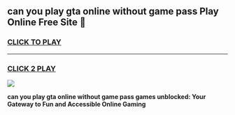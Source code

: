 
## can you play gta online without game pass Play Online Free Site 👋
<h3>
<a href="https://download.freeplayer.one?title=can_you_play_gta_online_without_game_pass&ref=21F">CLICK TO PLAY</a></h3>
<hr>

<h3>
<a href="https://download.freeplayer.one?title=can_you_play_gta_online_without_game_pass&ref=21F">CLICK 2 PLAY</a>
  
</h3>

<a href="https://download.freeplayer.one?title=can_you_play_gta_online_without_game_pass&ref=21F"><img src="https://cdnb.artstation.com/p/assets/images/images/032/539/853/original/anto-thomas-button-gif.gif"></a>


**can you play gta online without game pass games unblocked: Your Gateway to Fun and Accessible Online Gaming**
